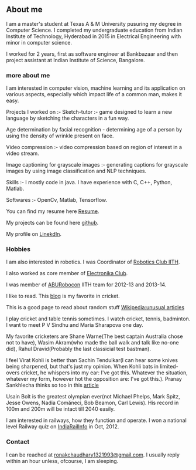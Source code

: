 ## About me

I am a master's student at Texas A & M University pusuring my degree in Computer Science. I completed my undergraduate education from Indian Institute of Technology, Hyderabad in 2015 in Electrical Engineering with minor in computer science.

I worked for 2 years, first as software engineer at Bankbazaar and then project assistant at Indian Institute of Science, Bangalore.

### more about me

I am interested in computer vision, machine learning and its application on various aspects, especially which impact life of a common man, makes it easy.

Projects I worked on :-
Sketch-tutor :- game designed to learn a new language by sketching the characters in a fun way. 

Age determination by facial recognition - determining age of a person by using the density of wrinkle present on face.

Video compression :- video compression based on region of interest in a video stream.

Image captioning for grayscale images :- generating captions for grayscale images by using image classification and NLP techniques.

Skills :- I mostly code in java. I have experience with C, C++, Python, Matlab.

Softwares :- OpenCv, Matlab, Tensorflow.

You can find my resume here [Resume](https://goo.gl/Sfpzku).

My projects can be found here [github](https://github.com/ronak132).

My profile on [LinekdIn](https://www.linkedin.com/in/ronak132/).


### Hobbies

I am also interested in robotics. I was Coordinator of [Robotics Club IITH](https://www.facebook.com/RoboticsClubIITH/).

I also worked as core member of [Electronika Club](https://sq-al.facebook.com/elektronica.iith/).

I was member of [ABURobocon](https://en.wikipedia.org/wiki/ABU_Robocon) IITH team for 2012-13 and 2013-14.

I like to read. This [blog](http://www.espncricinfo.com/blogs/content/story/blogs/index.html?genre=442) is my favorite in cricket.

This is a good page to read about random stuff [Wikipedia:unusual articles](https://en.wikipedia.org/wiki/Wikipedia:Unusual_articles)

I play cricket and table tennis sometimes. I watch cricket, tennis, badminton. I want to meet P V Sindhu and Maria Sharapova one day.

My favorite cricketers are Shane Warne(The best captain Australia chose not to have), Wasim Akram(who made the ball walk and talk like no-one did), Rahul Dravid(Probably the last classicial test bastman).

I feel Virat Kohli is better than Sachin Tendulkar(I can hear some knives being sharpened, but that's just my opinion. When Kohli bats in limited-overs cricket, he whispers into my ear: I've got this. Whatever the situation, whatever my form, however hot the opposition are: I've got this.). Pranay Sankhlecha thinks so too in this [article](http://www.espncricinfo.com/blogs/content/story/986665.html)

Usain Bolt is the greatest olympian ever(not Michael Phelps, Mark Spitz, Jesse Owens, Nadia Comăneci, Bob Beamon, Carl Lewis). His record in 100m and 200m will be intact till 2040 easily.

I am interested in railways, how they function and operate. I won a national level Railway quiz on [IndiaRailInfo](https://indiarailinfo.com/) in Oct, 2012. 


### Contact

I can be reached at ronakchaudhary1321993@gmail.com. I usually reply within an hour unless, ofcourse, I am sleeping.



